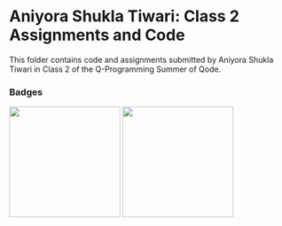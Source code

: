 # Aniyora Shukla Tiwari: Class 2 Assignments and Code
This folder contains code and assignments submitted by Aniyora Shukla Tiwari in Class 2 of the Q-Programming Summer of Qode.
### Badges
<img src="/badges/attendance.png" width="200px" height="200px">  <img src="/badges/assignment.png" width="200px" height="200px">